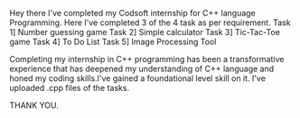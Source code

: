 Hey there 
I've completed my Codsoft internship for C++ language Programming.
Here I've completed 3 of the 4 task as per requirement.
Task 1] Number guessing game
Task 2] Simple calculator
Task 3] Tic-Tac-Toe game
Task 4] To Do List
Task 5] Image Processing Tool


Completing my internship in C++ programming has been a transformative experience 
that has deepened my understanding of C++ language and honed my coding skills.I've gained a
foundational level skill on it.
I've uploaded .cpp files of the tasks.

THANK YOU.

